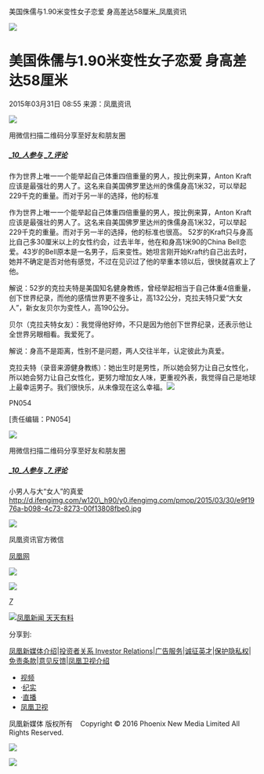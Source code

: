 美国侏儒与1.90米变性女子恋爱 身高差达58厘米\_凤凰资讯

![](https://dolphin.deliver.ifeng.com/c?z=ifeng&la=0&si=2&ci=23&cg=22&c=29&or=232&l=728&bg=728&b=726&u=https://y0.ifengimg.com/34c4a1d78882290c/2012/0528/1x1.gif)

# 美国侏儒与1.90米变性女子恋爱 身高差达58厘米

2015年03月31日 08:55 来源：凤凰资讯

![](http://h2.ifengimg.com/0f56ee67a4c375c2/2013/1106/indeccode.png)

用微信扫描二维码分享至好友和朋友圈

##### [_10_人参与](http://gentie.ifeng.com/view.html?docUrl=http%3A%2F%2Fnews.ifeng.com%2Fa%2F20150331%2F43452960_0.shtml&docName=%E7%BE%8E%E5%9B%BD%E4%BE%8F%E5%84%92%E4%B8%8E1.90%E7%B1%B3%E5%8F%98%E6%80%A7%E5%A5%B3%E5%AD%90%E6%81%8B%E7%88%B1%20%E8%BA%AB%E9%AB%98%E5%B7%AE%E8%BE%BE58%E5%8E%98%E7%B1%B3&skey=15015e&pcUrl=http%3A%2F%2Fnews.ifeng.com%2Fa%2F20150331%2F43452960_0.shtml) [_7_评论](http://gentie.ifeng.com/view.html?docUrl=http%3A%2F%2Fnews.ifeng.com%2Fa%2F20150331%2F43452960_0.shtml&docName=%E7%BE%8E%E5%9B%BD%E4%BE%8F%E5%84%92%E4%B8%8E1.90%E7%B1%B3%E5%8F%98%E6%80%A7%E5%A5%B3%E5%AD%90%E6%81%8B%E7%88%B1%20%E8%BA%AB%E9%AB%98%E5%B7%AE%E8%BE%BE58%E5%8E%98%E7%B1%B3&skey=15015e&pcUrl=http%3A%2F%2Fnews.ifeng.com%2Fa%2F20150331%2F43452960_0.shtml)

作为世界上唯一一个能举起自己体重四倍重量的男人，按比例来算，Anton Kraft应该是最强壮的男人了。这名来自美国佛罗里达州的侏儒身高1米32，可以举起229千克的重量。而对于另一半的选择，他的标准

作为世界上唯一一个能举起自己体重四倍重量的男人，按比例来算，Anton Kraft应该是最强壮的男人了。这名来自美国佛罗里达州的侏儒身高1米32，可以举起229千克的重量。而对于另一半的选择，他的标准也很高。 52岁的Kraft只与身高比自己多30厘米以上的女性约会，过去半年，他在和身高1米90的China Bell恋爱。43岁的Bell原本是一名男子，后来变性。她坦言刚开始Kraft约自己出去时，她并不确定是否对他有感觉，不过在见识过了他的举重本领以后，很快就喜欢上了他。

解说：52岁的克拉夫特是美国知名健身教练，曾经举起相当于自己体重4倍重量，创下世界纪录，而他的感情世界更不徨多让，高132公分，克拉夫特只爱“大女人”，新女友贝尔为变性人，高190公分。

贝尔（克拉夫特女友）：我觉得他好帅，不只是因为他创下世界纪录，还表示他让全世界另眼相看。我爱死了。

解说：身高不是距离，性别不是问题，两人交往半年，认定彼此为真爱。

克拉夫特（录音来源健身教练）：她出生时是男性，所以她会努力让自己女性化，所以她会努力让自己女性化，更努力增加女人味，更重视外表，我觉得自己是地球上最幸运男子。我们很快乐，从未像现在这么幸福。[![](http://img.ifeng.com/page/Logo.gif)](http://www.ifeng.com/)

PN054

\[责任编辑：PN054\]

![](http://h2.ifengimg.com/0f56ee67a4c375c2/2013/1106/indeccode.png)

用微信扫描二维码分享至好友和朋友圈

##### [_10_人参与](http://gentie.ifeng.com/view.html?docUrl=http%3A%2F%2Fnews.ifeng.com%2Fa%2F20150331%2F43452960_0.shtml&docName=%E7%BE%8E%E5%9B%BD%E4%BE%8F%E5%84%92%E4%B8%8E1.90%E7%B1%B3%E5%8F%98%E6%80%A7%E5%A5%B3%E5%AD%90%E6%81%8B%E7%88%B1%20%E8%BA%AB%E9%AB%98%E5%B7%AE%E8%BE%BE58%E5%8E%98%E7%B1%B3&skey=15015e&pcUrl=http%3A%2F%2Fnews.ifeng.com%2Fa%2F20150331%2F43452960_0.shtml) [_7_评论](http://gentie.ifeng.com/view.html?docUrl=http%3A%2F%2Fnews.ifeng.com%2Fa%2F20150331%2F43452960_0.shtml&docName=%E7%BE%8E%E5%9B%BD%E4%BE%8F%E5%84%92%E4%B8%8E1.90%E7%B1%B3%E5%8F%98%E6%80%A7%E5%A5%B3%E5%AD%90%E6%81%8B%E7%88%B1%20%E8%BA%AB%E9%AB%98%E5%B7%AE%E8%BE%BE58%E5%8E%98%E7%B1%B3&skey=15015e&pcUrl=http%3A%2F%2Fnews.ifeng.com%2Fa%2F20150331%2F43452960_0.shtml)

小男人与大“女人”的真爱 http://d.ifengimg.com/w120\_h90/y0.ifengimg.com/pmop/2015/03/30/e9f1976a-b098-4c73-8273-00f13808fbe0.jpg

![](http://d.ifengimg.com/w80_h80_nocache/y0.ifengimg.com/e01ed39fc2da5d4a/2013/1107/00092ec33d1b6502592a18584daddf3e.jpg)

凤凰资讯官方微信

[凤凰网](http://weibo.com/phoenixnewmedia "凤凰网")

![](http://y2.ifengimg.com/ifengimcp/pic/20150902/3677f2773fd79f12b079_size1_w35_h15.png)

![](http://dsp.djc888.cn/ifeng/map?ifuserid=1730532367588_o3dhfa3542)

[_7_](javascript:void\(0\);)

[![凤凰新闻 天天有料](http://y3.ifengimg.com/a/2015/0130/b3e486531275e3b.JPG)](http://api.3g.ifeng.com/ifengtg?adid=11345)

分享到:

[凤凰新媒体介绍](http://www.ifeng.com/corp/about/intro/)|[投资者关系 Investor Relations](http://ir.ifeng.com/)|[广告服务](http://biz.ifeng.com/)|[诚征英才](http://career.ifeng.com/)|[保护隐私权](http://www.ifeng.com/corp/privacy/)|[免责条款](http://www.ifeng.com/corp/exemption/)|[意见反馈](http://help.ifeng.com/)|[凤凰卫视介绍](http://phtv.ifeng.com/intro/)

-   [视频](http://v.ifeng.com/ "视频")
-   ·[纪实](http://v.ifeng.com/documentary/index.shtml "纪实")
-   ·[直播](http://v.ifeng.com/live/ "直播")
-   [凤凰卫视](http://phtv.ifeng.com/ "凤凰卫视")

凤凰新媒体 版权所有    Copyright © 2016 Phoenix New Media Limited All Rights Reserved.

![](http://ifeng.wrating.com/a.gif?a=192ebc46e76&t=&i=18b26add4.192ebc46e86.0.31da6fc53b4b3&b=https%3A//news.ifeng.com/a/20150331/43452960_0.shtml%3FwratingModule%3D1_9_1&c=860010-2063990101&s=800x600x24&l=en-us&z=0&j=0&f=-&ut=30&n=&js=&ck=1)

![](http://ifeng.wrating.com/a.gif?a=&c=860010-2063990101)